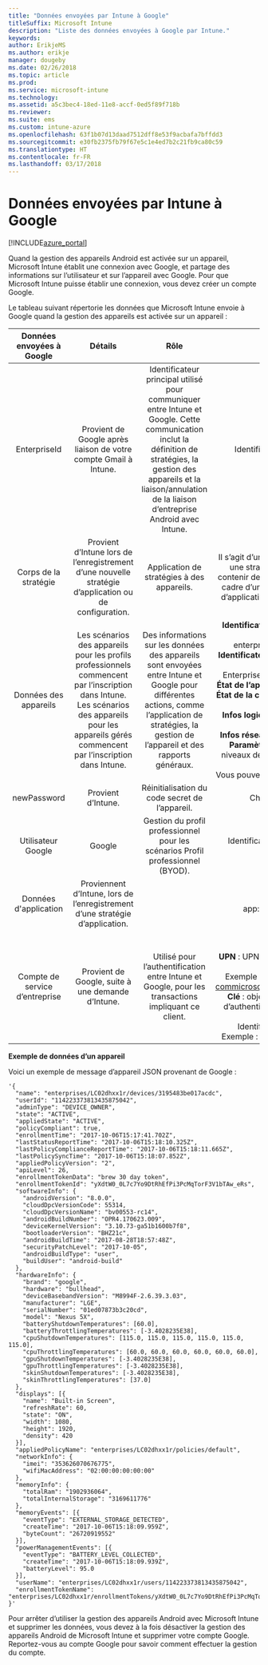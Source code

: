 ```yaml
---
title: "Données envoyées par Intune à Google"
titleSuffix: Microsoft Intune
description: "Liste des données envoyées à Google par Intune."
keywords: 
author: ErikjeMS
ms.author: erikje
manager: dougeby
ms.date: 02/26/2018
ms.topic: article
ms.prod: 
ms.service: microsoft-intune
ms.technology: 
ms.assetid: a5c3bec4-18ed-11e8-accf-0ed5f89f718b
ms.reviewer: 
ms.suite: ems
ms.custom: intune-azure
ms.openlocfilehash: 63f1b07d13daad7512dff8e53f9acbafa7bffdd3
ms.sourcegitcommit: e30fb2375fb79f67e5c1e4ed7b2c21fb9ca80c59
ms.translationtype: HT
ms.contentlocale: fr-FR
ms.lasthandoff: 03/17/2018
---
```

# <a name="data-intune-sends-to-google"></a>Données envoyées par Intune à Google

[!INCLUDE[azure_portal](./includes/azure_portal.md)]

Quand la gestion des appareils Android est activée sur un appareil, Microsoft Intune établit une connexion avec Google, et partage des informations sur l’utilisateur et sur l’appareil avec Google. Pour que Microsoft Intune puisse établir une connexion, vous devez créer un compte Google.

Le tableau suivant répertorie les données que Microsoft Intune envoie à Google quand la gestion des appareils est activée sur un appareil :


| Données envoyées à Google | Détails | Rôle | Exemple |
|:---:|:---:|:---:|:---:|
| EnterpriseId | Provient de Google après liaison de votre compte Gmail à Intune. | Identificateur principal utilisé pour communiquer entre Intune et Google.  Cette communication inclut la définition de stratégies, la gestion des appareils et la liaison/annulation de la liaison d’entreprise Android avec Intune. | Identificateur unique. Exemple de format : LC04eik8a6 |
| Corps de la stratégie | Provient d’Intune lors de l’enregistrement d’une nouvelle stratégie d’application ou de configuration. | Application de stratégies à des appareils. | Il s’agit d’une collection de tous les paramètres configurés pour une stratégie d’application ou de configuration. Ceci peut contenir des informations du client si elles sont fournies dans le cadre d’une stratégie, comme des noms de réseau, des noms d’application et des paramètres spécifiques à une application. |
| Données des appareils | Les scénarios des appareils pour les profils professionnels commencent par l’inscription dans Intune. Les scénarios des appareils pour les appareils gérés commencent par l’inscription dans Intune. | Des informations sur les données des appareils sont envoyées entre Intune et Google pour différentes actions, comme l’application de stratégies, la gestion de l’appareil et des rapports généraux. | **Identificateur unique pour représenter le nom de l’appareil.** Exemple : enterprises/LC04ebru7b/devices/3592d971168f9ae4<br>**Identificateur unique pour représenter le nom de l’utilisateur.** Exemple : Enterprises/LC04ebru7b/users/116838519924207449711<br>**État de l’appareil.** Exemples : Actif, Désactivé, Provisionnement.<br>**État de la conformité.** Exemples : Paramètre non pris en charge, applications obligatoires manquantes<br>**Infos logiciel.** Exemples : versions des logiciels et niveau des correctifs logiciels.<br>**Infos réseau.** Exemples : Numéro IMEI, MEID, WifiMacAddress<br>**Paramètres de l’appareil.** Exemples : Informations sur les niveaux de chiffrement, et si appareil autorise les applications inconnues.<br> Vous pouvez trouver un exemple de message JSON ci-dessous. |
| newPassword | Provient d’Intune. | Réinitialisation du code secret de l’appareil. | Chaîne représentant le nouveau mot de passe. |
| Utilisateur Google | Google | Gestion du profil professionnel pour les scénarios Profil professionnel (BYOD). | Identificateur unique pour représenter le compte Gmail lié. Exemple : 114223373813435875042 |
| Données d'application | Proviennent d’Intune, lors de l’enregistrement d’une stratégie d’application. |  | Chaîne du nom d’application. Exemple : app:com.microsoft.windowsintune.companyportal |
| Compte de service d’entreprise | Provient de Google, suite à une demande d’Intune. | Utilisé pour l’authentification entre Intune et Google, pour les transactions impliquant ce client. | Constitué de plusieurs parties :<br> **Id d’entreprise** : déjà documenté.<br>**UPN** : UPN généré utilisé dans l’authentification pour le compte du client.<br>Exemple : w49d77900526190e26708c31c9e8a0@pfwp-commicrosoftonedfmdm2.google.com.iam.gserviceaccount.com<br>**Clé** : objet blob codé en Base64 utilisé dans les demandes d’authentification, stocké chiffré dans le service. Voici à quoi ressemble cet objet blob :<br> Identificateur unique pour représenter la clé du client<br>Exemple : a70d4d53eefbd781ce7ad6a6495c65eb15e74f1f |

**Exemple de données d’un appareil**

Voici un exemple de message d’appareil JSON provenant de Google :



```
'{
  "name": "enterprises/LC02dhxx1r/devices/3195483be017acdc",
  "userId": "114223373813435875042",
  "adminType": "DEVICE_OWNER",
  "state": "ACTIVE",
  "appliedState": "ACTIVE",
  "policyCompliant": true,
  "enrollmentTime": "2017-10-06T15:17:41.702Z",
  "lastStatusReportTime": "2017-10-06T15:18:10.325Z",
  "lastPolicyComplianceReportTime": "2017-10-06T15:18:11.665Z",
  "lastPolicySyncTime": "2017-10-06T15:18:07.852Z",
  "appliedPolicyVersion": "2",
  "apiLevel": 26,
  "enrollmentTokenData": "brew 30 day token",
  "enrollmentTokenId": "yXdtW0_0L7c7Yo9DtRhEfPi3PcMqTorF3V1bTAw_eRs",
  "softwareInfo": {
    "androidVersion": "8.0.0",
    "cloudDpcVersionCode": 55314,
    "cloudDpcVersionName": "bv00553-rc14",
    "androidBuildNumber": "OPR4.170623.009",
    "deviceKernelVersion": "3.10.73-ga51b1600b7f8",
    "bootloaderVersion": "BHZ21c",
    "androidBuildTime": "2017-08-28T18:57:48Z",
    "securityPatchLevel": "2017-10-05",
    "androidBuildType": "user",
    "buildUser": "android-build"
  },
  "hardwareInfo": {
    "brand": "google",
    "hardware": "bullhead",
    "deviceBasebandVersion": "M8994F-2.6.39.3.03",
    "manufacturer": "LGE",
    "serialNumber": "01ed07873b3c20cd",
    "model": "Nexus 5X",
    "batteryShutdownTemperatures": [60.0],
    "batteryThrottlingTemperatures": [-3.4028235E38],
    "cpuShutdownTemperatures": [115.0, 115.0, 115.0, 115.0, 115.0, 115.0],
    "cpuThrottlingTemperatures": [60.0, 60.0, 60.0, 60.0, 60.0, 60.0],
    "gpuShutdownTemperatures": [-3.4028235E38],
    "gpuThrottlingTemperatures": [-3.4028235E38],
    "skinShutdownTemperatures": [-3.4028235E38],
    "skinThrottlingTemperatures": [37.0]
  },
  "displays": [{
    "name": "Built-in Screen",
    "refreshRate": 60,
    "state": "ON",
    "width": 1080,
    "height": 1920,
    "density": 420
  }],
  "appliedPolicyName": "enterprises/LC02dhxx1r/policies/default",
  "networkInfo": {
    "imei": "353626070676775",
    "wifiMacAddress": "02:00:00:00:00:00"
  },
  "memoryInfo": {
    "totalRam": "1902936064",
    "totalInternalStorage": "3169611776"
  },
  "memoryEvents": [{
    "eventType": "EXTERNAL_STORAGE_DETECTED",
    "createTime": "2017-10-06T15:18:09.959Z",
    "byteCount": "26720919552"
  }],
  "powerManagementEvents": [{
    "eventType": "BATTERY_LEVEL_COLLECTED",
    "createTime": "2017-10-06T15:18:09.939Z",
    "batteryLevel": 95.0
  }],
  "userName": "enterprises/LC02dhxx1r/users/114223373813435875042",
  "enrollmentTokenName": "enterprises/LC02dhxx1r/enrollmentTokens/yXdtW0_0L7c7Yo9DtRhEfPi3PcMqTorF3V1bTAw_eRs"
}'
```

Pour arrêter d’utiliser la gestion des appareils Android avec Microsoft Intune et supprimer les données, vous devez à la fois désactiver la gestion des appareils Android de Microsoft Intune et supprimer votre compte Google. Reportez-vous au compte Google pour savoir comment effectuer la gestion du compte.


